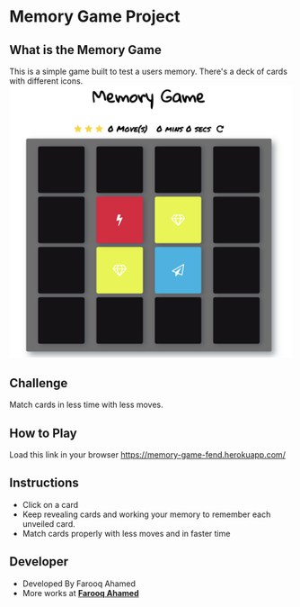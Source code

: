 # Memory Game Project

## What is the Memory Game
This is a simple game built to test a users memory. There's a deck of cards with different icons. 
![snippet](img/snippet.png)

## Challenge
Match cards in less time with less moves.

## How to Play
Load this link in your browser https://memory-game-fend.herokuapp.com/

## Instructions
* Click on a card
* Keep revealing cards and working your memory to remember each unveiled card.
* Match cards properly with less moves and in faster time

## Developer
* Developed By Farooq Ahamed 
* More works at **[Farooq Ahamed](Https://github.com/farooqahamed2113)**
